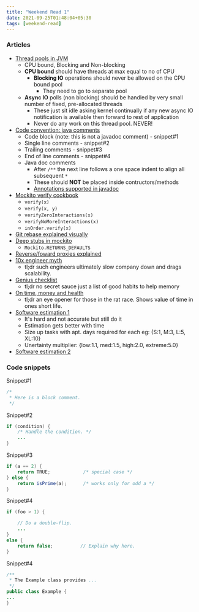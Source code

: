 ```yaml
---
title: "Weekend Read 1"
date: 2021-09-25T01:48:04+05:30
tags: [weekend-read]
---
```


### Articles
* [Thread pools in JVM](https://gist.github.com/djspiewak/46b543800958cf61af6efa8e072bfd5c)
    * CPU bound, Blocking and Non-blocking
    * **CPU bound** should have threads at max equal to no of CPU
        * **Blocking IO** operations should never be allowed on the CPU bound pool
            * They need to go to separate pool
    * **Async IO** polls (non blocking) should be handled by very small number of fixed, pre-allocated threads
        * These just sit idle asking kernel continually if any new async IO notification is available then forward to rest of application
        * Never do any work on this thread pool. NEVER!
* [Code convention: java comments](https://www.oracle.com/java/technologies/javase/codeconventions-comments.html)
    * Code block (note: this is not a javadoc comment) - snippet#1
    * Single line comments - snippet#2
    * Trailing comments - snippet#3
    * End of line comments - snippet#4
    * Java doc comments
        * After `/**` the next line follows a one space indent to align all subsequent `*`
        * These should **NOT** be placed inside contructors/methods
        * [Annotations supported in javadoc](https://docs.oracle.com/javase/8/docs/technotes/tools/windows/javadoc.html)
* [Mockito verify cookbook](https://www.baeldung.com/mockito-verify)
    * `verify(x)`
    * `verify(x, y)`
    * `verifyZeroInteractions(x)`
    * `verifyNoMoreInteractions(x)`
    * `inOrder.verify(x)`
* [Git rebase explained visually](https://dev.to/joemsak/git-rebase-explained-and-eventually-illustrated-5hlb)
* [Deep stubs in mockito](https://www.javadoc.io/doc/org.mockito/mockito-core/2.2.9/org/mockito/Mockito.html#RETURNS_DEEP_STUBS)
    * `Mockito.RETURNS_DEFAULTS`
* [Reverse/foward proxies explained](https://www.haskellforall.com/2021/09/forward-and-reverse-proxies-explained.html)
* [10x engineer myth](https://www.swarmia.com/blog/busting-the-10x-software-engineer-myth)
    * tl;dr such engineers ultimately slow company down and drags scalability.
* [Genius checklist](https://supermemo.guru/wiki/Genius_checklist)
    * tl;dr no secret sauce just a list of good habits to help memory
* [On time, money and health](https://todaypurpose.com/posts/time-money-health/)
    * tl;dr an eye opener for those in the rat race. Shows value of time in ones short life.
* [Software estimation 1](https://jacobian.org/2021/may/25/my-estimation-technique/)
    * It's hard and not accurate but still do it
    * Estimation gets better with time
    * Size up tasks with apt. days required for each eg: {S:1, M:3, L:5, XL:10} 
    * Unertainty multiplier: {low:1.1, med:1.5, high:2.0, extreme:5.0}
* [Software estimation 2](https://tomrussell.co.uk/writing/2021/07/19/estimating-large-scale-software-projects.html)

### Code snippets
Snippet#1
```java
/*
 * Here is a block comment.
 */
```

Snippet#2
```java
if (condition) {
    /* Handle the condition. */
    ...
}
```

Snippet#3
```java
if (a == 2) {
    return TRUE;            /* special case */
} else {
    return isPrime(a);      /* works only for odd a */
}
```

Snippet#4
```java
if (foo > 1) {

    // Do a double-flip.
    ...
}
else {
    return false;          // Explain why here.
}
```

Snippet#4
```java
/**
 * The Example class provides ...
 */
public class Example {
...
}
```
